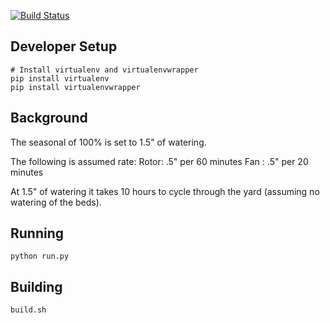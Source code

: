[![Build Status](https://travis-ci.org/jsurls/mylawn.svg?branch=master)](https://travis-ci.org/jsurls/mylawn)

## Developer Setup
```
# Install virtualenv and virtualenvwrapper
pip install virtualenv
pip install virtualenvwrapper 
```

## Background
The seasonal of 100% is set to 1.5" of watering.

The following is assumed rate:
Rotor:    .5" per 60 minutes
Fan  :    .5" per 20 minutes

At 1.5" of watering it takes 10 hours to cycle through the yard (assuming no watering of the beds).

## Running
```python run.py```

## Building
```build.sh```
